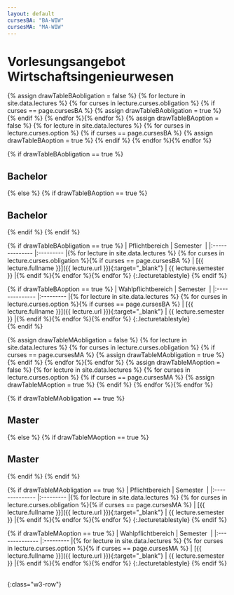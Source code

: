 ```yaml
---
layout: default
cursesBA: "BA-WIW"
cursesMA: "MA-WIW"
---
```


# Vorlesungsangebot Wirtschaftsingenieurwesen

{% assign drawTableBAobligation = false %}
{% for lecture in site.data.lectures %} {% for curses in lecture.curses.obligation %}
  {% if curses == page.cursesBA %}
    {% assign drawTableBAobligation = true %}
  {% endif %}
{% endfor %}{% endfor %}
{% assign drawTableBAoption = false %}
{% for lecture in site.data.lectures %} {% for curses in lecture.curses.option %}
  {% if curses == page.cursesBA %}
    {% assign drawTableBAoption = true %}
  {% endif %}
{% endfor %}{% endfor %}


{% if drawTableBAobligation == true %}
## Bachelor
{% else %}
  {% if drawTableBAoption == true %}
## Bachelor
  {% endif %}
{% endif %}

{% if drawTableBAobligation == true %}
| Pflichtbereich | Semester  |
|:-------------- |:--------- |{% for lecture in site.data.lectures %} {% for curses in lecture.curses.obligation %}{% if curses == page.cursesBA %}
| [{{ lecture.fullname }}]({{ lecture.url }}){:target="_blank"} | {{ lecture.semester }} |{% endif %}{% endfor %}{% endfor %}
{:.lecturetablestyle}
{% endif %}

{% if drawTableBAoption == true %}
| Wahlpflichtbereich | Semester  |
|:-------------- |:--------- |{% for lecture in site.data.lectures %} {% for curses in lecture.curses.option %}{% if curses == page.cursesBA %}
| [{{ lecture.fullname }}]({{ lecture.url }}){:target="_blank"} | {{ lecture.semester }} |{% endif %}{% endfor %}{% endfor %}
{:.lecturetablestyle}
<br>
{% endif %}

{% assign drawTableMAobligation = false %}
{% for lecture in site.data.lectures %} {% for curses in lecture.curses.obligation %}
  {% if curses == page.cursesMA %}
    {% assign drawTableMAobligation = true %}
  {% endif %}
{% endfor %}{% endfor %}
{% assign drawTableMAoption = false %}
{% for lecture in site.data.lectures %} {% for curses in lecture.curses.option %}
  {% if curses == page.cursesMA %}
    {% assign drawTableMAoption = true %}
  {% endif %}
{% endfor %}{% endfor %}


{% if drawTableMAobligation == true %}
## Master
{% else %}
  {% if drawTableMAoption == true %}
## Master
  {% endif %}
{% endif %}

{% if drawTableMAobligation == true %}
| Pflichtbereich | Semester  |
|:-------------- |:--------- |{% for lecture in site.data.lectures %} {% for curses in lecture.curses.obligation %}{% if curses == page.cursesMA %}
| [{{ lecture.fullname }}]({{ lecture.url }}){:target="_blank"} | {{ lecture.semester }} |{% endif %}{% endfor %}{% endfor %}
{:.lecturetablestyle}
{% endif %}

{% if drawTableMAoption == true %}
| Wahlpflichtbereich | Semester  |
|:-------------- |:--------- |{% for lecture in site.data.lectures %} {% for curses in lecture.curses.option %}{% if curses == page.cursesMA %}
| [{{ lecture.fullname }}]({{ lecture.url }}){:target="_blank"} | {{ lecture.semester }} |{% endif %}{% endfor %}{% endfor %}
{:.lecturetablestyle}
{% endif %}

<br>
{:class="w3-row"}
<br>

